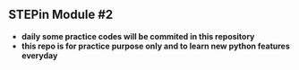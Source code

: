 ## STEPin Module #2
- **daily some practice codes will be commited in this repository**
- **this repo is for practice purpose only and to learn new python features everyday**